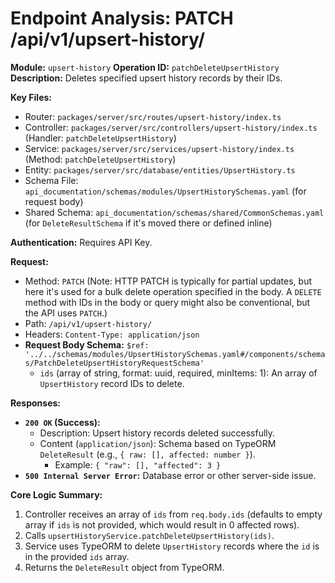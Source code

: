 # Endpoint Analysis: PATCH /api/v1/upsert-history/

**Module:** `upsert-history`
**Operation ID:** `patchDeleteUpsertHistory`
**Description:** Deletes specified upsert history records by their IDs.

**Key Files:**
*   Router: `packages/server/src/routes/upsert-history/index.ts`
*   Controller: `packages/server/src/controllers/upsert-history/index.ts` (Handler: `patchDeleteUpsertHistory`)
*   Service: `packages/server/src/services/upsert-history/index.ts` (Method: `patchDeleteUpsertHistory`)
*   Entity: `packages/server/src/database/entities/UpsertHistory.ts`
*   Schema File: `api_documentation/schemas/modules/UpsertHistorySchemas.yaml` (for request body)
*   Shared Schema: `api_documentation/schemas/shared/CommonSchemas.yaml` (for `DeleteResultSchema` if it's moved there or defined inline)

**Authentication:** Requires API Key.

**Request:**
*   Method: `PATCH` (Note: HTTP PATCH is typically for partial updates, but here it's used for a bulk delete operation specified in the body. A `DELETE` method with IDs in the body or query might also be conventional, but the API uses `PATCH`.)
*   Path: `/api/v1/upsert-history/`
*   Headers: `Content-Type: application/json`
*   **Request Body Schema:** `$ref: '../../schemas/modules/UpsertHistorySchemas.yaml#/components/schemas/PatchDeleteUpsertHistoryRequestSchema'`
    *   `ids` (array of string, format: uuid, required, minItems: 1): An array of `UpsertHistory` record IDs to delete.

**Responses:**

*   **`200 OK` (Success):**
    *   Description: Upsert history records deleted successfully.
    *   Content (`application/json`): Schema based on TypeORM `DeleteResult` (e.g., `{ raw: [], affected: number }`).
        *   Example: `{ "raw": [], "affected": 3 }`
*   **`500 Internal Server Error`:** Database error or other server-side issue.

**Core Logic Summary:**
1. Controller receives an array of `ids` from `req.body.ids` (defaults to empty array if `ids` is not provided, which would result in 0 affected rows).
2. Calls `upsertHistoryService.patchDeleteUpsertHistory(ids)`.
3. Service uses TypeORM to delete `UpsertHistory` records where the `id` is in the provided `ids` array.
4. Returns the `DeleteResult` object from TypeORM.

